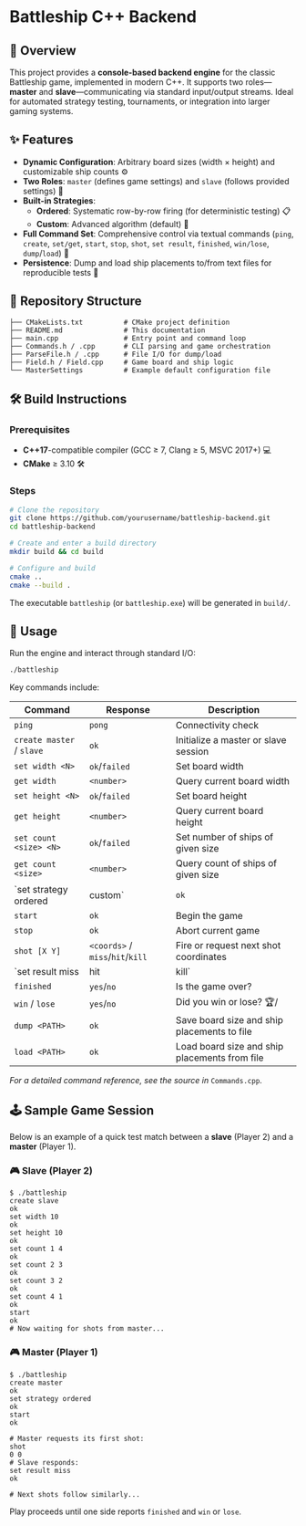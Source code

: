 #  Battleship C++ Backend 


## 🎯 Overview

This project provides a **console-based backend engine** for the classic Battleship game, implemented in modern C++. It supports two roles—**master** and **slave**—communicating via standard input/output streams. Ideal for automated strategy testing, tournaments, or integration into larger gaming systems.

## ✨ Features

- **Dynamic Configuration**: Arbitrary board sizes (width × height) and customizable ship counts ⚙️
- **Two Roles**: `master` (defines game settings) and `slave` (follows provided settings) 🔄
- **Built-in Strategies**:
  - **Ordered**: Systematic row-by-row firing (for deterministic testing) 📋
  - **Custom**: Advanced algorithm (default) 🤖
- **Full Command Set**: Comprehensive control via textual commands (`ping`, `create`, `set/get`, `start`, `stop`, `shot`, `set result`, `finished`, `win/lose`, `dump`/`load`) 📝
- **Persistence**: Dump and load ship placements to/from text files for reproducible tests 📂

## 📁 Repository Structure

```
├── CMakeLists.txt          # CMake project definition
├── README.md               # This documentation
├── main.cpp                # Entry point and command loop
├── Commands.h / .cpp       # CLI parsing and game orchestration
├── ParseFile.h / .cpp      # File I/O for dump/load
├── Field.h / Field.cpp     # Game board and ship logic
└── MasterSettings          # Example default configuration file
```

## 🛠️ Build Instructions

### Prerequisites

- **C++17**-compatible compiler (GCC ≥ 7, Clang ≥ 5, MSVC 2017+) 💻
- **CMake** ≥ 3.10 🛠️

### Steps

```bash
# Clone the repository
git clone https://github.com/yourusername/battleship-backend.git
cd battleship-backend

# Create and enter a build directory
mkdir build && cd build

# Configure and build
cmake ..
cmake --build .
```

The executable `battleship` (or `battleship.exe`) will be generated in `build/`.

## 🚀 Usage

Run the engine and interact through standard I/O:

```bash
./battleship
```

Key commands include:

| Command                       | Response     | Description                                          
| ----------------------------- | ------------ | ---------------------------------------------------- 
| `ping`                        | `pong`       | Connectivity check                                  
| `create master` / `slave`     | `ok`         | Initialize a master or slave session                
| `set width <N>`               | `ok`/`failed`| Set board width                                    
| `get width`                   | `<number>`   | Query current board width                         
| `set height <N>`              | `ok`/`failed`| Set board height                                   
| `get height`                  | `<number>`   | Query current board height                         
| `set count <size> <N>`        | `ok`/`failed`| Set number of ships of given size                   
| `get count <size>`            | `<number>`   | Query count of ships of given size                  
| `set strategy ordered|custom` | `ok`         | Choose firing strategy                            
| `start`                       | `ok`         | Begin the game                                     
| `stop`                        | `ok`         | Abort current game                                  
| `shot [X Y]`                  | `<coords>` / `miss`/`hit`/`kill` | Fire or request next shot coordinates           
| `set result miss|hit|kill`    | `ok`         | Provide outcome of the opponent’s shot              
| `finished`                    | `yes`/`no`   | Is the game over?                                   
| `win` / `lose`                | `yes`/`no`   | Did you win or lose? 🏆/                           
| `dump <PATH>`                 | `ok`         | Save board size and ship placements to file        
| `load <PATH>`                 | `ok`         | Load board size and ship placements from file      

_For a detailed command reference, see the source in_ `Commands.cpp`.

## 🕹️ Sample Game Session

Below is an example of a quick test match between a **slave** (Player 2) and a **master** (Player 1).

### 🎮 Slave (Player 2)
```plaintext
$ ./battleship
create slave
ok
set width 10
ok
set height 10
ok
set count 1 4
ok
set count 2 3
ok
set count 3 2
ok
set count 4 1
ok
start
ok
# Now waiting for shots from master...
```

### 🎮 Master (Player 1)
```plaintext
$ ./battleship
create master
ok
set strategy ordered
ok
start
ok

# Master requests its first shot:
shot
0 0
# Slave responds:
set result miss
ok

# Next shots follow similarly...
```

Play proceeds until one side reports `finished` and `win` or `lose`.



